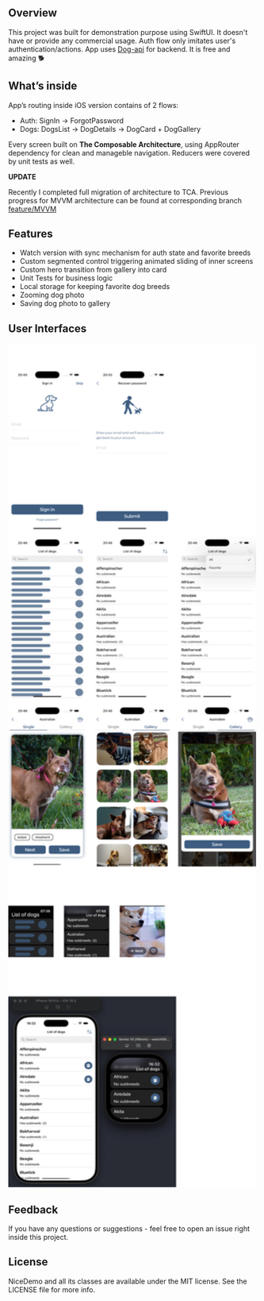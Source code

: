 ## Overview
This project was built for demonstration purpose using SwiftUI. It doesn't have or provide any commercial usage. Auth flow only imitates user's authentication/actions.
App uses [Dog-api](https://dog.ceo/dog-api/) for backend. It is free and amazing 🐕

## What’s inside
App’s routing inside iOS version contains of 2 flows: 

* Auth: SignIn -> ForgotPassword 
* Dogs: DogsList -> DogDetails -> DogCard + DogGallery

Every screen built on **The Composable Architecture**, using AppRouter dependency for clean and manageble navigation.
Reducers were covered by unit tests as well.

**UPDATE**

Recently I completed full migration of architecture to TCA. Previous progress for MVVM architecture can be found at corresponding branch [feature/MVVM](https://github.com/Kharauzov/NiceDemo-SwiftUI/tree/feature/MVVM)

## Features
* Watch version with sync mechanism for auth state and favorite breeds
* Custom segmented control triggering animated sliding of inner screens
* Custom hero transition from gallery into card
* Unit Tests for business logic 
* Local storage for keeping favorite dog breeds
* Zooming dog photo
* Saving dog photo to gallery

## User Interfaces

<p align="left">
<img src="https://github.com/Kharauzov/NiceDemo-SwiftUI/blob/main/overview_with_watch.png" width="500px" height="1700px"/>
</p>

## Feedback
If you have any questions or suggestions - feel free to open an issue right inside this project.

## License
NiceDemo and all its classes are available under the MIT license. See the LICENSE file for more info.
